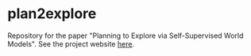 # plan2explore
Repository for the paper "Planning to Explore via Self-Supervised World Models". See the project website [here](https://ramanans1.github.io/plan2explore/).
